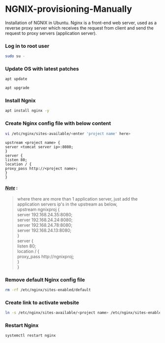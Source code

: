 # NGNIX-provisioning-Manually
Installation of NGNIX in Ubuntu. Nginx is a front-end web server, used as a reverse proxy server which receives the request from client and send the request to proxy servers (application server).
### Log in to root user
```sh
sudo su -
```
### Update OS with latest patches
```sh
apt update
```
```sh
apt upgrade
```
### Install Ngnix
```sh
apt install nginx -y
```
### Create Nginx config file with below content
```sh
vi /etc/nginx/sites-available/<enter 'project name' here>
```
~~~
upstream <project name> {
server <tomcat server ip>:8080;
}
server {
listen 80;
location / {
proxy_pass http://<project name>;
}
}
~~~
#### <ins> *Note*</ins>  : <br>
> where there are more than 1 application server, just add the application servers ip's in the upstream as below, <br>
> upstream ngnixproj { <br>
> server 192.168.24.35:8080; <br>
> server 192.168.24.24:8080; <br>
> server 192.168.24.78:8080; <br>
> server 192.168.24.13:8080; <br>
> } <br>
> server { <br>
> listen 80; <br>
> location / { <br>
> proxy_pass http://ngnixproj; <br>
> } <br>
> } <br>



### Remove default Nginx config file
```sh
rm -rf /etc/nginx/sites-enabled/default
```
### Create link to activate website
```sh
ln -s /etc/nginx/sites-available/<project name> /etc/nginx/sites-enabled/<project name>
```
### Restart Nginx
```sh
systemctl restart nginx
```

